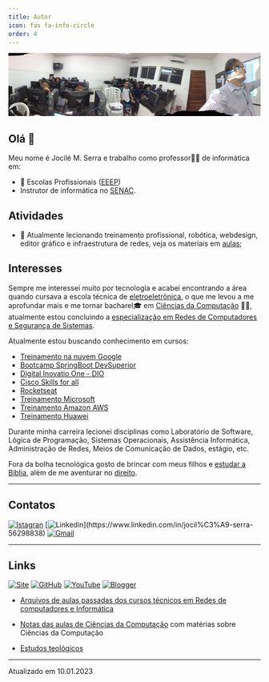 ```yaml
---
title: Autor
icon: fas fa-info-circle
order: 4
---
```


![Aulas](/assets/img/aula.jpeg)

## Olá 👋

Meu nome é Jocilé M. Serra e trabalho como professor👨‍🏫 de informática em:

- 🔭 Escolas Profissionais ([EEEP](https://www.ceara.gov.br/2018/03/16/ceara-comemora-10-anos-das-escolas-estaduais-de-educacao-profissional/))
- Instrutor de informática no [SENAC](https://cursos.ce.senac.br/).

## Atividades

- 🌱 Atualmente lecionando treinamento profissional, robótica, webdesign, editor gráfico e infraestrutura de redes, veja os materiais em [aulas](https://jocile.com/aulas/);

## Interesses

Sempre me interessei muito por tecnologia e acabei encontrando a área quando cursava a escola técnica de [eletroeletrônica](https://www.centec.org.br/cursos-tecnicos-nivel-medio/), o que me levou a me aprofundar mais e me tornar bacharel🎓 em [Ciências da Computação](https://www.uva.br/content/ciencias-da-computacao) 👨‍💻, atualmente estou concluindo a [especialização em Redes de Computadores e Segurança de Sistemas](https://uninta.edu.br/site/pos-graduacao/ciencias-exatas/especializacao-em-redes-e-seguranca-de-sistemas/).

Atualmente estou buscando conhecimento em cursos:

- [Treinamento na nuvem Google](https://www.cloudskillsboost.google/?locale=pt_BR)
- [Bootcamp SpringBoot DevSuperior](https://devsuperior.com.br/cursos/)
- [Digital Inovatio One - DIO](https://dio.me/sign-up?ref=XXNHOX4TYB)
- [Cisco Skills for all](https://skillsforall.com/)
- [Rocketseat](https://www.rocketseat.com.br/)
- [Treinamento Microsoft](https://learn.microsoft.com/pt-br/training/)
- [Treinamento Amazon AWS](https://explore.skillbuilder.aws/learn)
- [Treinamento Huawei](https://e.huawei.com/en/talent/portal/#/)

Durante minha carreira lecionei disciplinas como Laboratório de Software, Lógica de Programação, Sistemas Operacionais, Assistência Informática, Administração de Redes, Meios de Comunicação de Dados, estágio, etc.

Fora da bolha tecnológica gosto de brincar com meus filhos e [estudar a Bíblia](https://jocile.com/teologia/), além de me aventurar no [direito](https://flucianofeijao.com.br/novo/paginas-de-cursos/direito/).

---

## Contatos

 [![Istagran](https://img.shields.io/badge/-Instagram-%23E4405F?style=for-the-badge&logo=instagram&logoColor=white)](https://www.instagram.com/jocileserra)
[![Linkedin](https://img.shields.io/badge/-LinkedIn-%230077B5?style=for-the-badge&logo=linkedin&logoColor=white")](https://www.linkedin.com/in/jocil%C3%A9-serra-56298838)
[![Gmail](https://img.shields.io/badge/Gmail-D14836?style=for-the-badge&logo=gmail&logoColor=white)](mailto:jocilecam@gmail.com?subject=Ola%20amigo)

---

## Links

[![Site](https://img.shields.io/badge/website-000000?style=for-the-badge&logo=About.me&logoColor=white)](https://jocile.com)
[![GitHub](https://img.shields.io/badge/GitHub-100000?style=for-the-badge&logo=github&logoColor=white)](https://github.com/jocile)
[![YouTube](https://img.shields.io/badge/YouTube-FF0000?style=for-the-badge&logo=youtube&logoColor=white)](https://www.youtube.com/channel/UC4YYb0PmbcHJJgEX-fkoutg)
[![Blogger](https://img.shields.io/badge/Blogger-FF5722?style=for-the-badge&logo=blogger&logoColor=white)](http://programandopc.blogspot.com/)

- [Arquivos de aulas passadas dos cursos técnicos em Redes de computadores e Informática](https://aulas.jocile.com/)

- [Notas das aulas de Ciências da Computação](https://sites.google.com/a/cienciasdacomputacao.org/jocile/Home) com matérias sobre Ciências da Computação
- [Estudos teológicos](https://jocile.com/teologia/)

---

Atualizado em 10.01.2023
